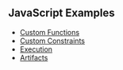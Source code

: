 JavaScript Examples
-------------------

* [Custom Functions](functions.yaml)
* [Custom Constraints](constraints.yaml)
* [Execution](exec.yaml)
* [Artifacts](artifacts.yaml)
